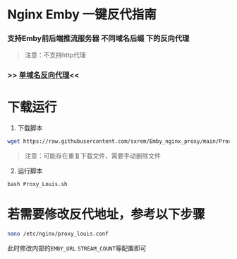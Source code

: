 # Nginx Emby  一键反代指南

### 支持Emby前后端推流服务器 不同域名后缀 下的反向代理
> 注意：不支持http代理

### >> [单域名反向代理](https://github.com/sakullla/nginx-reverse-emby)<<

# 下载运行
1. 下载脚本
```bash
wget https://raw.githubusercontent.com/sxrem/Emby_nginx_proxy/main/Proxy_Louis.sh
```
> 注意：可能存在重复下载文件，需要手动删除文件

2. 运行脚本
```
bash Proxy_Louis.sh
```

# 若需要修改反代地址，参考以下步骤
```bash
nano /etc/nginx/proxy_louis.conf
```

此时修改内部的`EMBY_URL` `STREAM_COUNT`等配置即可
